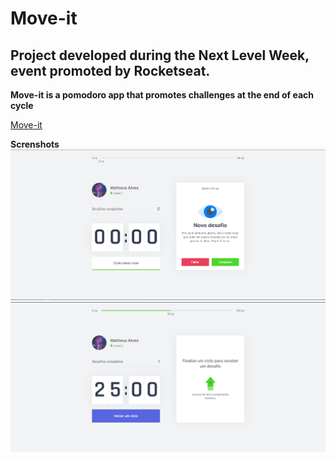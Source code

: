 # Move-it

## Project developed during the Next Level Week, event promoted by Rocketseat.

**Move-it is a pomodoro app that promotes challenges at the end of each cycle**

[Move-it](https://move-it-mattheusalves.vercel.app/) 

**__Screnshots__**
![](/screenshots/moveit1.png?w=512)
![](/screenshots/moveit2.png?w=512)


